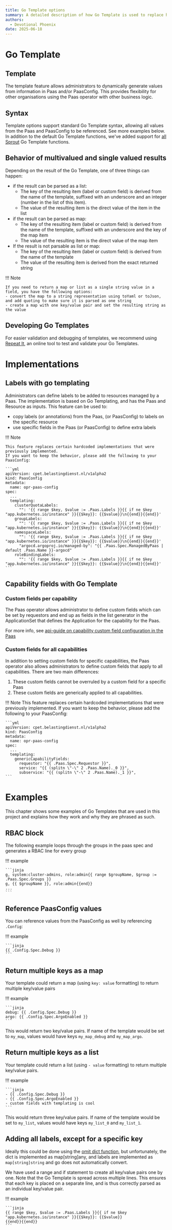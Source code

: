 ```yaml
---
title: Go Template options
summary: A detailed description of how Go Template is used to replace hardcoded options with dynamic PaasConfig values.
authors:
  - Devotional Phoenix
date: 2025-06-18
---
```


# Go Template

## Template

The template feature allows administrators to dynamically generate values from information in Paas and/or PaasConfig.
This provides flexibility for other organisations using the Paas operator with other business logic.

## Syntax

Template options support standard Go Template syntax, allowing all values from the Paas and PaasConfig to be referenced. See more examples below.
In addition to the default Go Template functions, we've added support for
[all Sprout](https://docs.atom.codes/sprout/groups/all) Go Template functions.

## Behavior of multivalued and single valued results

Depending on the result of the Go Template, one of three things can happen:

- if the result can be parsed as a list:
  - The key of the resulting item (label or custom field) is derived from the name of the template, suffixed with an underscore and an integer (number in the list of this item).
  - The value of the resulting item is the direct value of the item in the list
- if the result can be parsed as map:
  - The key of the resulting item (label or custom field) is derived from the name of the template, suffixed with an underscore and the key of the map item
  - The value of the resulting item is the direct value of the map item
- If the result is not parsable as list or map:
  - The key of the resulting item (label or custom field) is derived from the name of the template
  - The value of the resulting item is derived from the exact returned string

!!! Note

    If you need to return a map or list as a single string value in a field, you have the following options:
    - convert the map to a string representation using toYaml or toJson, and add quoting to make sure it is parsed as one string
    - create a map with one key/value pair and set the resulting string as the value

## Developing Go Templates

For easier validation and debugging of templates, we recommend using [Repeat It](https://repeatit.io/), an online tool to test and validate your Go Templates.

# Implementations

## Labels with go templating

Administrators can define labels to be added to resources managed by a Paas.
The implementation is based on Go Templating, and has the Paas and Resource as inputs.
This feature can be used to:

- copy labels (or annotations) from the Paas, (or PaasConfig) to labels on the specific resource
- use specific fields in the Paas (or PaasConfig) to define extra labels

!!! Note

    This feature replaces certain hardcoded implementations that were previously implemented.
    If you want to keep the behavior, please add the following to your PaasConfig:

    ```yml
    apiVersion: cpet.belastingdienst.nl/v1alpha2
    kind: PaasConfig
    metadata:
      name: opr-paas-config
    spec:
      ...
      templating:
        clusterQuotaLabels:
          "": '{{ range $key, $value := .Paas.Labels }}{{ if ne $key "app.kubernetes.io/instance" }}{{$key}}: {{$value}}\n{{end}}{{end}}'
        groupLabels:
          "": '{{ range $key, $value := .Paas.Labels }}{{ if ne $key "app.kubernetes.io/instance" }}{{$key}}: {{$value}}\n{{end}}{{end}}'
        namespaceLabels:
          "": '{{ range $key, $value := .Paas.Labels }}{{ if ne $key "app.kubernetes.io/instance" }}{{$key}}: {{$value}}\n{{end}}{{end}}'
          "argocd.argoproj.io/managed-by": "{{ .Paas.Spec.ManagedByPaas | default .Paas.Name }}-argocd"
        roleBindingLabels:
          "": '{{ range $key, $value := .Paas.Labels }}{{ if ne $key "app.kubernetes.io/instance" }}{{$key}}: {{$value}}\n{{end}}{{end}}'
    ```

## Capability fields with Go Template

### Custom fields per capability

The Paas operator allows administrator to define custom fields which can be set by requestors and end up as fields in the list generator
in the ApplicationSet that defines the Application for the capability for the Paas.

For more info, see [api-guide on capability custom field configuration in the Paas](../administrators-guide/capabilities.md#configuring-custom-fields)

### Custom fields for all capabilities

In addition to setting custom fields for specific capabilities, the Paas operator also allows administrators to define custom fields that apply to all capabilities.
There are two main differences:
1. These custom fields cannot be overruled by a custom field for a specific Paas
2. These custom fields are generically applied to all capabilities.

!!! Note
    This feature replaces certain hardcoded implementations that were previously implemented.
    If you want to keep the behavior, please add the following to your PaasConfig:

    ```yml
    apiVersion: cpet.belastingdienst.nl/v1alpha2
    kind: PaasConfig
    metadata:
      name: opr-paas-config
    spec:
      ...
      templating:
        genericCapabilityFields:
          requestor: "{{ .Paas.Spec.Requestor }}",
          service: "{{ (splitn \"-\" 2 .Paas.Name)._0 }}",
          subservice: "{{ (splitn \"-\" 2 .Paas.Name)._1 }}",
    ```

# Examples

This chapter shows some examples of Go Templates that are used in this project and explains how they work and why they are phrased as such.

## RBAC block

The following example loops through the groups in the paas spec and generates a RBAC line for every group

!!! example

    ```jinja
    g, system:cluster-admins, role:admin{{ range $groupName, $group := .Paas.Spec.Groups }}
    g, {{ $groupName }}, role:admin{{end}}
    ...
    ```

## Reference PaasConfig values

You can reference values from the PaasConfig as well by referencing `.Config`:

!!! example

    ```jinja
    {{ .Config.Spec.Debug }}
    ```

## Return multiple keys as a map

Your template could return a map (using `key: value` formatting) to return multiple key/value pairs

!!! example

    ```jinja
    debug: {{ .Config.Spec.Debug }}
    argo: {{ .Config.Spec.ArgoEnabled }}
    ```

This would return two key/value pairs. If name of the template would be set to `my_map`, values would have keys `my_map_debug` and `my_map_argo`.

## Return multiple keys as a list

Your template could return a list (using `- value` formatting) to return multiple key/value pairs.

!!! example

    ```jinja
    - {{ .Config.Spec.Debug }}
    - {{ .Config.Spec.ArgoEnabled }}
    - custom fields with templating is cool
    ```

This would return three key/value pairs. If name of the template would be set to `my_list`, values would have keys `my_list_0` and `my_list_1`.

## Adding all labels, except for a specific key

Ideally this could be done using the [omit dict function](https://masterminds.github.io/sprig/dicts.html), but unfortunately,
the dict is implemented as map[string]any, and labels are implemented as `map[string]string` and go does not automatically convert.

We have used a range and if statement to create all key/value pairs one by one.
Note that the Go Template is spread across multiple lines.
This ensures that each key is placed on a separate line, and is thus correctly parsed as an individual key/value pair.

!!! example

    ```jinja
    {{ range $key, $value := .Paas.Labels }}{{ if ne $key "app.kubernetes.io/instance" }}{{$key}}: {{$value}}
    {{end}}{{end}}
    ```

